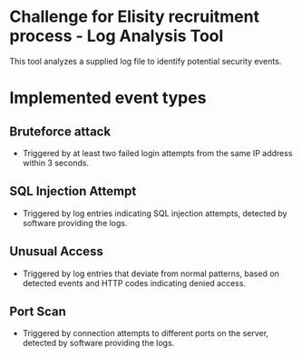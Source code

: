 # Challenge for Elisity recruitment process - Log Analysis Tool
This tool analyzes a supplied log file to identify potential security events.

# Implemented event types
## Bruteforce attack
- Triggered by at least two failed login attempts from the same IP address within 3 seconds.
## SQL Injection Attempt
- Triggered by log entries indicating SQL injection attempts, detected by software providing the logs.
## Unusual Access
- Triggered by log entries that deviate from normal patterns, based on detected events and HTTP codes indicating denied access.
## Port Scan
- Triggered by connection attempts to different ports on the server, detected by software providing the logs.